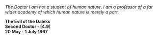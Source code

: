 _The Doctor_ _I am not a student of human nature. I am a professor of a far wider academy of which human nature is merely a part._

**The Evil of the Daleks  
Second Doctor - [4.9]  
20 May - 1 July 1967**